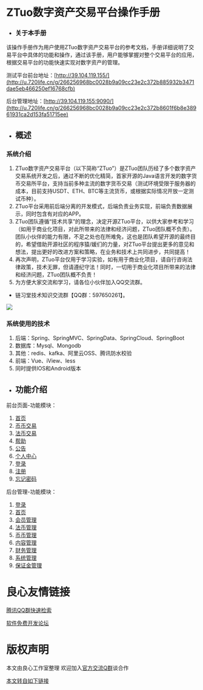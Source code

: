 # ZTuo数字资产交易平台操作手册

* ### 关于本手册

该操作手册作为用户使用ZTuo数字资产交易平台的参考文档，手册详细说明了交易平台中具体的功能和操作，通过该手册，用户能够掌握对整个交易平台的应用，根据交易平台的功能快速实现对数字资产的管理。

测试平台前台地址：[http://39.104.119.155/](http://u.720life.cn/g/266256968bc0028b9a09cc23e2c372b885932b3471dae5eb466250ef16768cfb)

后台管理地址：[http://39.104.119.155:9090/](http://u.720life.cn/g/266256968bc0028b9a09cc23e2c372b8601f6b8e38961931ca2d153fa51715ee)

* ## 概述

### 系统介绍

1. ZTuo数字资产交易平台（以下简称“ZTuo”）是ZTuo团队历经了多个数字资产交易系统开发之后，通过不断的优化精简，首家开源的Java语言开发的数字货币交易所平台，支持当前多种主流的数字货币交易（测试环境受限于服务器的成本，目前支持USDT、ETH、BTC等主流货币，或根据实际情况开放一定测试币种）。
2. ZTuo平台采用前后端分离的开发模式，后端负责业务实现，前端负责数据展示，同时包含有对应的APP。
3. ZTuo团队遵循“技术共享”的理念，决定开源ZTuo平台，以供大家参考和学习（如用于商业化项目，对此所带来的法律和经济问题，ZTuo团队概不负责）。团队小伙伴的能力有限，不足之处也在所难免，这也是团队希望开源的最终目的，希望借助开源社区的程序猿/媛们的力量，对ZTuo平台提出更多的意见和想法，提出更好的改进方案和策略，在业务和技术上共同进步，共同提高！
4. 再次声明，ZTuo平台仅用于学习实验，如有用于商业化项目，请自行咨询法律政策，技术无罪，但请遵纪守法！同时，一切用于商业化项目所带来的法律和经济问题，ZTuo团队概不负责！
5. 为方便大家交流和学习，请各位小伙伴加入QQ交流群。
* 链习堂技术知识交流群【QQ群：597650261】。

![](/ZTuo/assets/erweima.png)

### 系统使用的技术

1. 后端：Spring、SpringMVC、SpringData、SpringCloud、SpringBoot
2. 数据库：Mysql、Mongodb
3. 其他：redis、kafka、阿里云OSS、腾讯防水校验
4. 前端：Vue、iView、less
5. 同时提供IOS和Android版本



* ## 功能介绍

前台页面-功能模块：

1. [首页](/ZTuo/shou-ye.md)
2. [币币交易](/ZTuo/bi-bi-jiao-yi.md)
3. [法币交易](/ZTuo/fa-bi-jiao-yi.md)
4. [帮助](/ZTuo/bang-zhu.md)
5. [公告](/ZTuo/gong-gao.md)
6. [个人中心](/ZTuo/ge-ren-zhong-xin.md)
7. [登录](/ZTuo/deng-lu.md)
8. [注册](/ZTuo/gai-shu.md)
9. [忘记密码](/ZTuo/wang-ji-mi-ma.md)

后台管理-功能模块：

1. [登录](/ZTuo/deng-lu1.md)
2. [首页](/ZTuo/shou-ye1.md)
3. [会员管理](/ZTuo/hui-yuan-guan-li.md)
4. [法币管理](/ZTuo/fa-bi-guan-li.md)
5. [币币管理](/ZTuo/bi-bi-guan-li.md)
6. [内容管理](/ZTuo/nei-rong-guan-li.md)
7. [财务管理](/ZTuo/cai-wu-guan-li.md)
8. [系统管理](/ZTuo/xi-tong-guan-li.md)
9. [保证金管理](//ZTuo/bao-zheng-jin-guan-li.md)






 # 良心友情链接

[腾讯QQ群快速检索](http://u.720life.cn/s/8cf73f7c)

[软件免费开发论坛](http://u.720life.cn/s/bbb01dc0)

# 版权声明 

本文由良心工作室整理 欢迎加入[官方交流Q群](https://u.720life.cn/s/f2316816)谈合作

[本文转自如下链接](http://u.720life.cn/g/2e71d0f0a5c601172267ba20d3a43c6e85030a9242f431badb57f1797bc0db641acf63457858cf22185bd7d7f9a8725a03e9610ed1a8621039c30221f9a45514c9951b8cc22cebe08b144a34da467266)